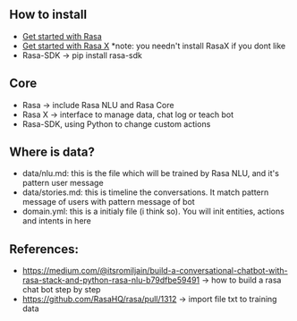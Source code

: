 ## How to install
- [Get started with Rasa](https://rasa.com/docs/rasa/user-guide/installation/)
- [Get started with Rasa X](https://rasa.com/docs/rasa-x/installation-and-setup/)
*note: you needn't install RasaX if you dont like
- Rasa-SDK -> pip install rasa-sdk

## Core
- Rasa -> include Rasa NLU and Rasa Core
- Rasa X -> interface to manage data, chat log or teach bot
- Rasa-SDK, using Python to change custom actions

## Where is data?
- data/nlu.md: this is the file which will be trained by Rasa NLU, and it's pattern user message
- data/stories.md: this is timeline the conversations. It match pattern message of users with pattern message of bot
- domain.yml: this is a initialy file (i think so). You will init entities, actions and intents in here

## References: 
 - https://medium.com/@itsromiljain/build-a-conversational-chatbot-with-rasa-stack-and-python-rasa-nlu-b79dfbe59491 -> how to build a rasa chat bot step by step
 - https://github.com/RasaHQ/rasa/pull/1312 -> import file txt to training data

